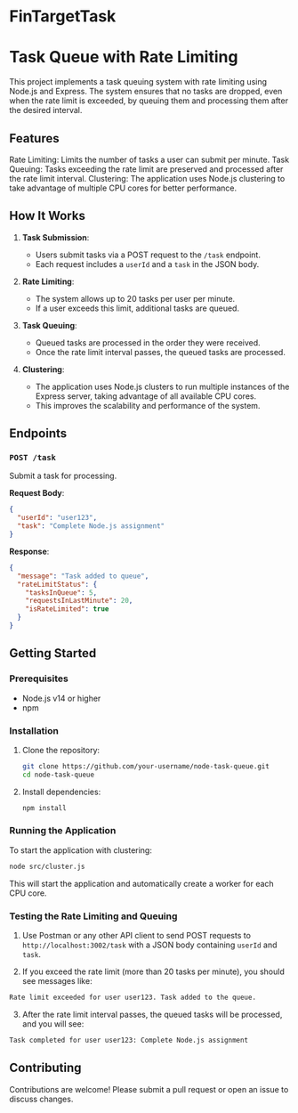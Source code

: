 # FinTargetTask

# Task Queue with Rate Limiting

This project implements a task queuing system with rate limiting using Node.js and Express. The system ensures that no tasks are dropped, even when the rate limit is exceeded, by queuing them and processing them after the desired interval.

## Features

Rate Limiting: Limits the number of tasks a user can submit per minute.
Task Queuing: Tasks exceeding the rate limit are preserved and processed after the rate limit interval.
Clustering: The application uses Node.js clustering to take advantage of multiple CPU cores for better performance.

## How It Works

1. **Task Submission**:
   - Users submit tasks via a POST request to the `/task` endpoint.
   - Each request includes a `userId` and a `task` in the JSON body.

2. **Rate Limiting**:
   - The system allows up to 20 tasks per user per minute.
   - If a user exceeds this limit, additional tasks are queued.

3. **Task Queuing**:
   - Queued tasks are processed in the order they were received.
   - Once the rate limit interval passes, the queued tasks are processed.

4. **Clustering**:
   - The application uses Node.js clusters to run multiple instances of the Express server, taking advantage of all available CPU cores.
   - This improves the scalability and performance of the system.

## Endpoints

### `POST /task`

Submit a task for processing.

**Request Body**:
```json
{
  "userId": "user123",
  "task": "Complete Node.js assignment"
}
```

**Response**:
```json
{
  "message": "Task added to queue",
  "rateLimitStatus": {
    "tasksInQueue": 5,
    "requestsInLastMinute": 20,
    "isRateLimited": true
  }
}
```

## Getting Started

### Prerequisites

- Node.js v14 or higher
- npm

### Installation

1. Clone the repository:
   ```bash
   git clone https://github.com/your-username/node-task-queue.git
   cd node-task-queue
   ```

2. Install dependencies:
   ```bash
   npm install
   ```

### Running the Application

To start the application with clustering:

```bash
node src/cluster.js
```

This will start the application and automatically create a worker for each CPU core.

### Testing the Rate Limiting and Queuing

1. Use Postman or any other API client to send POST requests to `http://localhost:3002/task` with a JSON body containing `userId` and `task`.

2. If you exceed the rate limit (more than 20 tasks per minute), you should see messages like:

```bash
Rate limit exceeded for user user123. Task added to the queue.
```

3. After the rate limit interval passes, the queued tasks will be processed, and you will see:

```bash
Task completed for user user123: Complete Node.js assignment
```

## Contributing

Contributions are welcome! Please submit a pull request or open an issue to discuss changes.

